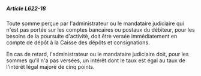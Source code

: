 ##### Article L622-18

Toute somme perçue par l'administrateur ou le mandataire judiciaire qui n'est pas portée sur les comptes bancaires ou postaux du débiteur, pour les besoins de la poursuite d'activité, doit être versée immédiatement en compte de dépôt à la Caisse des dépôts et consignations.

En cas de retard, l'administrateur ou le mandataire judiciaire doit, pour les sommes qu'il n'a pas versées, un intérêt dont le taux est égal au taux de l'intérêt légal majoré de cinq points.

